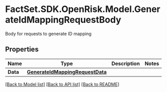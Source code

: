 # FactSet.SDK.OpenRisk.Model.GenerateIdMappingRequestBody
Body for requests to generate ID mapping

## Properties

Name | Type | Description | Notes
------------ | ------------- | ------------- | -------------
**Data** | [**GenerateIdMappingRequestData**](GenerateIdMappingRequestData.md) |  | 

[[Back to Model list]](../README.md#documentation-for-models) [[Back to API list]](../README.md#documentation-for-api-endpoints) [[Back to README]](../README.md)

